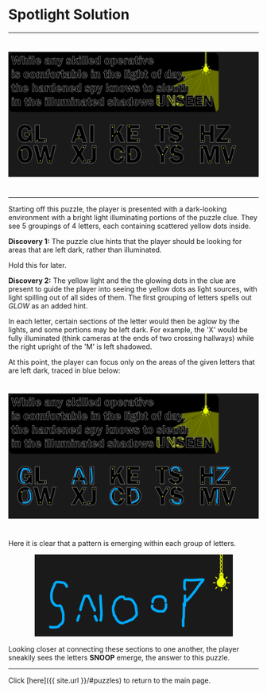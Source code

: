 # Spotlight Solution

-----

<img src="/images/Spotlight/Spotlight.jpg" alt="Spotlight" style="width:100%;height:300px;object-fit:contain;">

-----

Starting off this puzzle, the player is presented with a dark-looking environment with a bright light illuminating portions of the puzzle clue. They see 5 groupings of 4 letters, each containing scattered yellow dots inside.



**Discovery 1:** The puzzle clue hints that the player should be looking for areas that are left dark, rather than illuminated.

Hold this for later.



**Discovery 2:** The yellow light and the the glowing dots in the clue are present to guide the player into seeing the yellow dots as light sources, with light spilling out of all sides of them. The first grouping of letters spells out *GLOW* as an added hint.

In each letter, certain sections of the letter would then be aglow by the lights, and some portions may be left dark. For example, the 'X' would be fully illuminated (think cameras at the ends of two crossing hallways) while the right upright of the 'M' is left shadowed.



At this point, the player can focus only on the areas of the given letters that are left dark, traced in blue below:

<img src="/images/Spotlight/SpotlightSolution1.jpg" alt="Spotlight Solution" style="width:100%;height:300px;object-fit:contain;">

Here it is clear that a pattern is emerging within each group of letters.

<img src="/images/Spotlight/SpotlightSolution2.png" alt="Spotlight Solution" style="width:100%;height:165px;object-fit:contain;">

Looking closer at connecting these sections to one another, the player sneakily sees the letters **SNOOP** emerge, the answer to this puzzle.

-----

Click [here]({{ site.url }}/#puzzles) to return to the main page.
